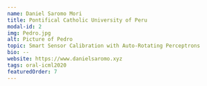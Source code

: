 ```yaml
---
name: Daniel Saromo Mori
title: Pontifical Catholic University of Peru
modal-id: 2
img: Pedro.jpg
alt: Picture of Pedro
topic: Smart Sensor Calibration with Auto-Rotating Perceptrons
bio: --
website: https://www.danielsaromo.xyz
tags: oral-icml2020
featuredOrder: 7
---
```

